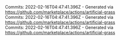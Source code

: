 Commits: 2022-02-16T04:47:41.396Z - Generated via https://github.com/marketplace/actions/artificial-grass
<br>
Commits: 2022-02-16T04:47:41.396Z - Generated via https://github.com/marketplace/actions/artificial-grass
<br>
Commits: 2022-02-16T04:47:41.396Z - Generated via https://github.com/marketplace/actions/artificial-grass
<br>
